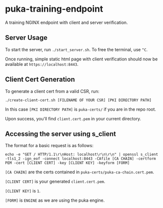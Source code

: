 # puka-training-endpoint
A training NGINX endpoint with client and server verification.

## Server Usage

To start the server, run `./start_server.sh`. To free the terminal, use `^C`.

Once running, simple static html page with client verification should now be available at `https://localhost:8443`.

## Client Cert Generation

To generate a client cert from a valid CSR, run:
```
./create-client-cert.sh [FILENAME OF YOUR CSR] [PKI DIRECTORY PATH]
```
In this case `[PKI DIRECTORY PATH]` is `puka-certs/` if you are in the repo root.

Upon success, you'll find `client.cert.pem` in your current directory.

## Accessing the server using s\_client

The format for a basic request is as follows:

```
echo -e "GET / HTTP/1.1\r\nHost: localhost\r\n\r\n" | openssl s_client -tls1_2 -ign_eof -connect localhost:8443 -CAfile [CA CHAIN] -certform PEM -cert [CLIENT CERT] -key [CLIENT KEY] -keyform [FORM]
```

`[CA CHAIN]` are the certs contained in `puka-certs/puka-ca-chain.cert.pem`.

`[CLIENT CERT]` is your generated `client.cert.pem`.

`[CLIENT KEY]` is `1`.

`[FORM]` is `ENGINE` as we are using the puka engine.
